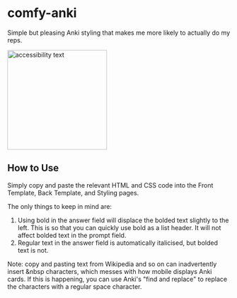 # comfy-anki
Simple but pleasing Anki styling that makes me more likely to actually do my reps.

<img src="https://i.imgur.com/5cK4vRa.jpg" width="225" alt="accessibility text">


## How to Use
Simply copy and paste the relevant HTML and CSS code into the Front Template, Back Template, and Styling pages. 

The only things to keep in mind are:
1. Using bold in the answer field will displace the bolded text slightly to the left. This is so that you can quickly use bold as a list header. It will not affect bolded text in the prompt field.
2. Regular text in the answer field is automatically italicised, but bolded text is not.

Note: copy and pasting text from Wikipedia and so on can inadvertently insert &nbsp characters, which messes with how mobile displays Anki cards. If this is happening, you can use Anki's "find and replace" to replace the characters with a regular space character. 
